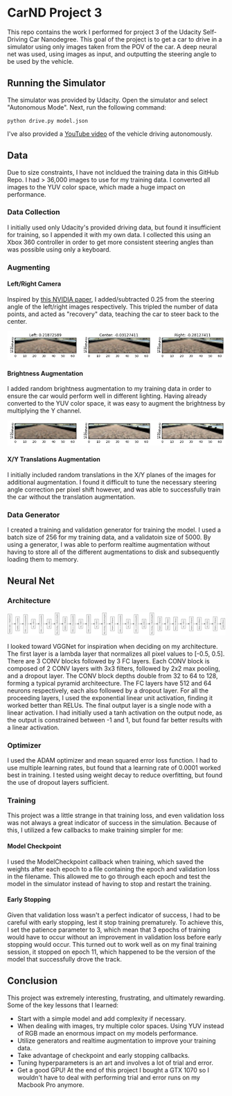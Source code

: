 # CarND Project 3

This repo contains the work I performed for project 3 of the Udacity Self-Driving Car Nanodegree.  This goal of the project is to get a car to drive in a simulator using only images taken from the POV of the car.  A deep neural net was used, using images as input, and outputting the steering angle to be used by the vehicle. 

## Running the Simulator

The simulator was provided by Udacity. Open the simulator and select "Autonomous Mode".  Next, run the following command:

```
python drive.py model.json
```

I've also provided a [YouTube video](https://www.youtube.com/watch?v=UQxtMlkoefk) of the vehicle driving autonomously.

## Data

Due to size constraints, I have not incldued the training data in this GitHub Repo.  I had > 36,000 images to use for my training data.  I converted all images to the YUV color space, which made a huge impact on performance. 

### Data Collection

I initially used only Udacity's provided driving data, but found it insufficient for training, so I appended it with my own data.  I collected this using an Xbox 360 controller in order to get more consistent steering angles than was possible using only a keyboard.  

### Augmenting 

#### Left/Right Camera

Inspired by [this NVIDIA paper](http://images.nvidia.com/content/tegra/automotive/images/2016/solutions/pdf/end-to-end-dl-using-px.pdf), I added/subtracted 0.25 from the steering angle of the left/right images respectively.  This tripled the number of data points, and acted as "recovery" data, teaching the car to steer back to the center. 

![png](images/steer_angles.png) 

#### Brightness Augmentation

I added random brightness augmentation to my training data in order to ensure the car would perform well in different lighting.  Having already converted to the YUV color space, it was easy to augment the brightness by multiplying the Y channel.

![png](images/brightness_augment.png) 

#### X/Y Translations Augmentation

I initially included random translations in the X/Y planes of the images for additional augmentation.  I found it difficult to tune the necessary steering angle correction per pixel shift however, and was able to successfully train the car without the translation augmentation. 

### Data Generator

I created a training and validation generator for training the model.  I used a batch size of 256 for my training data, and a validatoin size of 5000.  By using a generator, I was able to perform realtime augmentation without having to store all of the different augmentations to disk and subsequently loading them to memory.

## Neural Net

### Architecture

![png](images/model.png) 

I looked toward VGGNet for inspiration when deciding on my architecture. The first layer is a lambda layer that normalizes all pixel values to [-0.5, 0.5]. There are 3 CONV blocks followed by 3 FC layers.  Each CONV block is composed of 2 CONV layers with 3x3 filters, followed by 2x2 max pooling, and a dropout layer.  The CONV block depths double from 32 to 64 to 128, forming a typical pyramid architeecture.  The FC layers have 512 and 64 neurons respectively, each also followed by a dropout layer.  For all the proceeding layers, I used the exponential linear unit activation, finding it worked better than RELUs. The final output layer is a single node with a linear activation.  I had initially used a tanh activation on the output node, as the output is constrained between -1 and 1, but found far better results with a linear activation.  

### Optimizer

I used the ADAM optimizer and mean squared error loss function.  I had to use multiple learning rates, but found that a learning rate of 0.0001 worked best in training.  I tested using weight decay to reduce overfitting, but found the use of dropout layers sufficient.

### Training

This project was a little strange in that training loss, and even validation loss was not always a great indicator of success in the simulation.  Because of this, I utilized a few callbacks to make training simpler for me:

#### Model Checkpoint

I used the ModelCheckpoint callback when training, which saved the weights after each epoch to a file containing the epoch and validation loss in the filename.  This allowed me to go through each epoch and test the model in the simulator instead of having to stop and restart the training.

#### Early Stopping

Given that validation loss wasn't a perfect indicator of success, I had to be careful with early stopping, lest it stop training prematurely.  To achieve this, I set the patience parameter to 3, which mean that 3 epochs of training would have to occur without an improvement in validation loss before early stopping would occur.  This turned out to work well as on my final training session, it stopped on epoch 11, which happened to be the version of the model that successfully drove the track.

## Conclusion

This project was extremely interesting, frustrating, and ultimately rewarding.  Some of the key lessons that I learned:

* Start with a simple model and add complexity if necessary.
* When dealing with images, try multiple color spaces.  Using YUV instead of RGB made an enormous impact on my models performance. 
* Utilize generators and realtime augmentation to improve your training data.
* Take advantage of checkpoint and early stopping callbacks.
* Tuning hyperparameters is an art and involves a lot of trial and error.
* Get a good GPU! At the end of this project I bought a GTX 1070 so I wouldn't have to deal with performing trial and error runs on my Macbook Pro anymore.